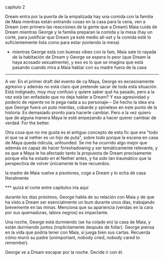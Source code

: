 
capitulo 2

Dream entra por la puerta de la empalizada
hay una comida con la familia de Maia
mientras están entrando cosas en la casa para la cena, ven a Dream (ven primero las reacciones de la gente que a Dream)
Maia cuida de Dream mientras George y la familia preparan la comida y la mesa (hay un corte, para justificar que Dream ya esté medio all-set y la comida esté lo suficientemente lista como para estar poniendo la mesa)
- mientras George está con buenas vibes con la fam, Maia sale to rayada de la habitación de Dream y George se espera lo peor (que Dream la haya acosado sexualmente), y eso es lo que se imagina que está pasando cuando mira a Maia hablar con su madre fuera de la casa

***

A ver. En el primer draft del evento de ca Maya, George es excesivamente agresivo y además no está claro qué pretende sacar de toda esta situación. Está indignado, muy muy confuso y quiere saber qué ha pasado, pero a la vez está tan enfadado que no deja hablar a Dream? Y esa agresividad y poderío de repente no le pega nada a su personaje-- De hecho la idea era que George fuera un puto mierdas, cobarde y spineless en este punto de la historia. Es demasiado pronto para hacerle cambiar. Pero a la vez quiero que de alguna manera Maya le esté empezando a hacer querer cambiar de verdad. For the better.

Otra cosa que no me gusta es el antiguo concepto de esta fic que era "todo el que va al nether es un hijo de puta", sobre todo porque la escena en casa de Maya queda ridícula, unfounded. Se me ha ocurrido algo mejor que además es capaz de hacer foreshadowing y ser temáticamente relevante, y es que a Maya le ha afectado tanto la propuesta de Dream precisamente porque ella ha estado en el Nether antes, y ha sido tan traumático que la perspectiva de volver únicamente le trae recuerdos. 

la madre de Maia vuelve a pisotones, coge a Dream y lo echa de casa literalmente

*** quizá el corte entre capitulos iría aquí

durante los días próximos, George habla de su relación con Maia y de que ha visto a Dream ser esencialmente un bum durante unos días, trabajando brevemente en las minas. Menciona que su apariencia (vendas en la cara por sus quemaduras, labios negros) es impactante.

Una noche, George está durmiendo (se ha colado en) la casa de Maia, y están durmiendo juntos (implícitamente después de follar).
George piensa en la vida que podría tener con Maia, si juega bien sus cartas. Recuerda cómo murió su padre (unimportant, nobody cried, nobody cared to remember). 

George ve a Dream escapar por la noche. Decide ir con él.